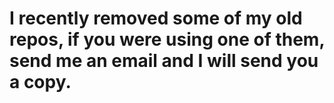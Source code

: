 # I recently removed some of my old repos, if you were using one of them, send me an email and I will send you a copy.
